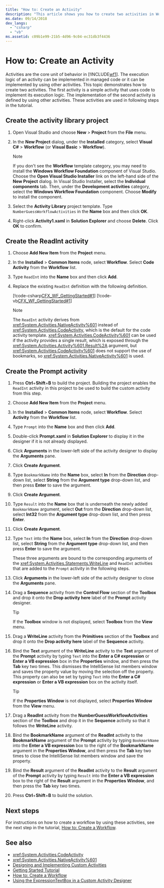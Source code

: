 ```yaml
---
title: "How to: Create an Activity"
description: "This article shows you how to create two activities in Workflow Foundation: one that uses code to implement its logic and one defined by using other activities."
ms.date: 09/14/2018
dev_langs:
  - "csharp"
  - "vb"
ms.assetid: c09b1e99-21b5-4d96-9c04-ec31db3f4436
---
```

# How to: Create an Activity

Activities are the core unit of behavior in [!INCLUDE[wf1](../../../includes/wf1-md.md)]. The execution logic of an activity can be implemented in managed code or it can be implemented by using other activities. This topic demonstrates how to create two activities. The first activity is a simple activity that uses code to implement its execution logic. The implementation of the second activity is defined by using other activities. These activities are used in following steps in the tutorial.

## Create the activity library project

1. Open Visual Studio and choose **New** > **Project** from the **File** menu.

2. In the **New Project** dialog, under the **Installed** category, select **Visual C#** > **Workflow** (or **Visual Basic** > **Workflow**).

    > [!NOTE]
    > If you don't see the **Workflow** template category, you may need to install the **Windows Workflow Foundation** component of Visual Studio. Choose the **Open Visual Studio Installer** link on the left-hand side of the **New Project** dialog. In Visual Studio Installer, select the **Individual components** tab. Then, under the **Development activities** category, select the **Windows Workflow Foundation** component. Choose **Modify** to install the component.

3. Select the **Activity Library** project template. Type `NumberGuessWorkflowActivities` in the **Name** box and then click **OK**.

4. Right-click **Activity1.xaml** in **Solution Explorer** and choose **Delete**. Click **OK** to confirm.

## Create the ReadInt activity

1. Choose **Add New Item** from the **Project** menu.

2. In the **Installed** > **Common Items** node, select **Workflow**. Select **Code Activity** from the **Workflow** list.

3. Type `ReadInt` into the **Name** box and then click **Add**.

4. Replace the existing `ReadInt` definition with the following definition.

     [!code-csharp[CFX_WF_GettingStarted#1](~/samples/snippets/csharp/VS_Snippets_CFX/cfx_wf_gettingstarted/cs/readint.cs#1)]
     [!code-vb[CFX_WF_GettingStarted#1](~/samples/snippets/visualbasic/VS_Snippets_CFX/cfx_wf_gettingstarted/vb/readint.vb#1)]

    > [!NOTE]
    > The `ReadInt` activity derives from <xref:System.Activities.NativeActivity%601> instead of <xref:System.Activities.CodeActivity>, which is the default for the code activity template. <xref:System.Activities.CodeActivity%601> can be used if the activity provides a single result, which is exposed through the <xref:System.Activities.Activity%601.Result%2A> argument, but <xref:System.Activities.CodeActivity%601> does not support the use of bookmarks, so <xref:System.Activities.NativeActivity%601> is used.

## Create the Prompt activity

1. Press **Ctrl**+**Shift**+**B** to build the project. Building the project enables the `ReadInt` activity in this project to be used to build the custom activity from this step.

2. Choose **Add New Item** from the **Project** menu.

3. In the **Installed** > **Common Items** node, select **Workflow**. Select **Activity** from the **Workflow** list.

4. Type `Prompt` into the **Name** box and then click **Add**.

5. Double-click **Prompt.xaml** in **Solution Explorer** to display it in the designer if it is not already displayed.

6. Click **Arguments** in the lower-left side of the activity designer to display the **Arguments** pane.

7. Click **Create Argument**.

8. Type `BookmarkName` into the **Name** box, select **In** from the **Direction** drop-down list, select **String** from the **Argument type** drop-down list, and then press **Enter** to save the argument.

9. Click **Create Argument**.

10. Type `Result` into the **Name** box that is underneath the newly added `BookmarkName` argument, select **Out** from the **Direction** drop-down list, select **Int32** from the **Argument type** drop-down list, and then press **Enter**.

11. Click **Create Argument**.

12. Type `Text` into the **Name** box, select **In** from the **Direction** drop-down list, select **String** from the **Argument type** drop-down list, and then press **Enter** to save the argument.

     These three arguments are bound to the corresponding arguments of the <xref:System.Activities.Statements.WriteLine> and `ReadInt` activities that are added to the `Prompt` activity in the following steps.

13. Click **Arguments** in the lower-left side of the activity designer to close the **Arguments** pane.

14. Drag a **Sequence** activity from the **Control Flow** section of the **Toolbox** and drop it onto the **Drop activity here** label of the **Prompt** activity designer.

    > [!TIP]
    > If the **Toolbox** window is not displayed, select **Toolbox** from the **View** menu.

15. Drag a **WriteLine** activity from the **Primitives** section of the **Toolbox** and drop it onto the **Drop activity here** label of the **Sequence** activity.

16. Bind the **Text** argument of the **WriteLine** activity to the **Text** argument of the **Prompt** activity by typing `Text` into the **Enter a C# expression** or **Enter a VB expression** box in the **Properties** window, and then press the **Tab** key two times. This dismisses the IntelliSense list members window and saves the property value by moving the selection off the property. This property can also be set by typing `Text` into the **Enter a C# expression** or **Enter a VB expression** box on the activity itself.

    > [!TIP]
    > If the **Properties Window** is not displayed, select **Properties Window** from the **View** menu.

17. Drag a **ReadInt** activity from the **NumberGuessWorkflowActivities** section of the **Toolbox** and drop it in the **Sequence** activity so that it follows the **WriteLine** activity.

18. Bind the **BookmarkName** argument of the **ReadInt** activity to the **BookmarkName** argument of the **Prompt** activity by typing `BookmarkName` into the **Enter a VB expression** box to the right of the **BookmarkName** argument in the **Properties Window**, and then press the **Tab** key two times to close the IntelliSense list members window and save the property.

19. Bind the **Result** argument of the **ReadInt** activity to the **Result** argument of the **Prompt** activity by typing `Result` into the **Enter a VB expression** box to the right of the **Result** argument in the **Properties Window**, and then press the **Tab** key two times.

20. Press **Ctrl**+**Shift**+**B** to build the solution.

## Next steps

For instructions on how to create a workflow by using these activities, see the next step in the tutorial, [How to: Create a Workflow](how-to-create-a-workflow.md).

## See also

- <xref:System.Activities.CodeActivity>
- <xref:System.Activities.NativeActivity%601>
- [Designing and Implementing Custom Activities](designing-and-implementing-custom-activities.md)
- [Getting Started Tutorial](getting-started-tutorial.md)
- [How to: Create a Workflow](how-to-create-a-workflow.md)
- [Using the ExpressionTextBox in a Custom Activity Designer](./samples/using-the-expressiontextbox-in-a-custom-activity-designer.md)
